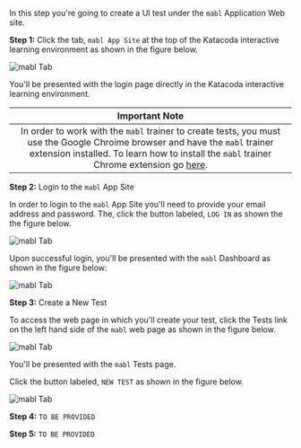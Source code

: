 In this step you're going to create a UI test under the `mabl` Application Web site.

**Step 1:** Click the tab, `mabl App Site` at the top of the Katacoda interactive learning environment as shown in the figure below. 

![mabl Tab](https://katacoda.com/reselbob/scenarios/using-mabl-cli/assets/mabl-tab.png)

You'll be presented with the login page directly in the Katacoda interactive learning environment.

|                                       **Important Note**                                      |
|:-------------------------------------------------------------------------------:|
| In order to work with the `mabl` trainer to create tests, you must use the Google Chroime browser and have the `mabl` trainer extension installed. To learn how to install the `mabl` trainer Chrome extension go [here](https://chrome.google.com/webstore/detail/mabl-trainer/npfildagndinaoofhecikgcfcohfapeo?hl=en-US).|

**Step 2:**  Login to the `mabl` App Site

In order to login to the `mabl` App Site you'll need to provide your email address and password. The, click the button labeled, `LOG IN` as shown the the figure below.

![mabl Tab](https://katacoda.com/reselbob/scenarios/using-mabl-cli/assets/login.png)

Upon successful login, you'll be presented with the `mabl` Dashboard as shown in the figure below:

![mabl Tab](https://katacoda.com/reselbob/scenarios/using-mabl-cli/assets/welcome-to-mabl.png)

**Step 3:**  Create a New Test

To access the web page in which you'll create your test, click the Tests link on the left hand side of the `mabl` web page as shown in the figure below.

![mabl Tab](https://katacoda.com/reselbob/scenarios/using-mabl-cli/assets/access-tests.png)

You'll be presented with the `mabl` Tests page.

Click the button labeled, `NEW TEST` as shown in the figure below.

![mabl Tab](https://katacoda.com/reselbob/scenarios/using-mabl-cli/assets/first-test.png)

**Step 4:**  `TO BE PROVIDED`

**Step 5:**  `TO BE PROVIDED`

